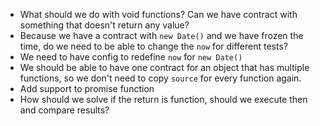 * What should we do with void functions? Can we have contract with something that doesn't return any value?
* Because we have a contract with `new Date()` and we have frozen the time, do we need to be able to change the `now` for different tests?
* We need to have config to redefine `now` for `new Date()`
* We should be able to have one contract for an object that has multiple functions, so we don't need to copy `source` for every function again.
* Add support to promise function
* How should we solve if the return is function, should we execute then and compare results?
